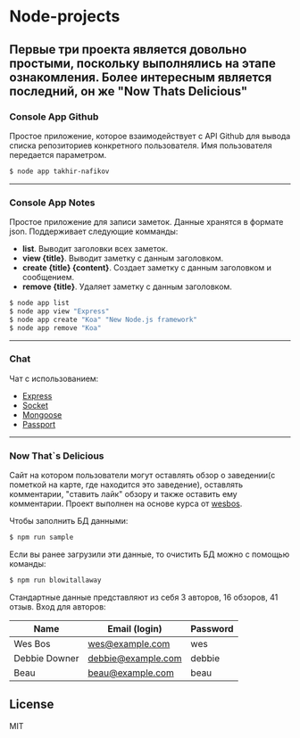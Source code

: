 # Node-projects

## Первые три проекта является довольно простыми, поскольку выполнялись на этапе ознакомления. Более интересным является последний, он же "Now Thats Delicious"

### Console App Github
Простое приложение, которое взаимодействует с API Github для вывода
списка репозиториев конкретного пользователя. Имя пользователя передается параметром.

```sh
$ node app takhir-nafikov
```
---
### Console App Notes
Простое приложение для записи заметок. Данные хранятся в формате json.
Поддерживает следующие комманды: 
 - **list**.  Выводит заголовки всех заметок.
 - **view {title}**. Выводит заметку с данным заголовком.
 - **create {title} {content}**. Создает заметку с данным заголовком и сообщением.
 - **remove {title}**. Удаляет заметку с данным заголовком.
```sh
$ node app list
$ node app view "Express"
$ node app create "Koa" "New Node.js framework"
$ node app remove "Koa"
```
---
### Chat
Чат с использованием:
- [Express] 
- [Socket]
- [Mongoose]
- [Passport]
---
### Now That`s Delicious
Сайт на котором пользователи могут оставлять обзор о заведении(с пометкой на карте, где находится это заведение), 
оставлять комментарии, "ставить лайк" обзору и также оставить ему комментарии. 
Проект выполнен на основе курса от [wesbos].

Чтобы заполнить БД данными: 
```bash
$ npm run sample
```
Если вы ранее загрузили эти данные, то очистить БД можно с помощью команды:
```bash
$ npm run blowitallaway
```

Стандартные данные представляют из себя 3 авторов, 16 обзоров, 41 отзыв.
Вход для авторов:

|Name|Email (login)|Password|
|---|---|---|
|Wes Bos|wes@example.com|wes|
|Debbie Downer|debbie@example.com|debbie|
|Beau|beau@example.com|beau|


License
----
MIT

[express]: <http://expressjs.com>
[socket]: <https://socket.io/>
[passport]: <http://www.passportjs.org/>
[mongoose]:<http://mongoosejs.com/>
[wesbos]: <https://learnnode.com/>

 
